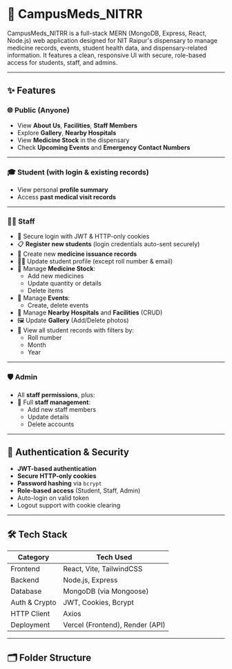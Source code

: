# 🏥 CampusMeds_NITRR

CampusMeds_NITRR is a full-stack MERN (MongoDB, Express, React, Node.js) web application designed for NIT Raipur's dispensary to manage medicine records, events, student health data, and dispensary-related information. It features a clean, responsive UI with secure, role-based access for students, staff, and admins.

---

## ✨ Features

### 🌐 Public (Anyone)

- View **About Us**, **Facilities**, **Staff Members**
- Explore **Gallery**, **Nearby Hospitals**
- View **Medicine Stock** in the dispensary
- Check **Upcoming Events** and **Emergency Contact Numbers**

---

### 🎓 Student (with login & existing records)

- View personal **profile summary**
- Access **past medical visit records**

---

### 👨‍⚕️ Staff

- 🔐 Secure login with JWT & HTTP-only cookies
- 📋 **Register new students** (login credentials auto-sent securely)
- 📝 Create new **medicine issuance records**
- 🧑‍🎓 Update student profile (except roll number & email)
- 💊 Manage **Medicine Stock**:
  - Add new medicines
  - Update quantity or details
  - Delete items
- 📅 Manage **Events**:
  - Create, delete events
- 🏥 Manage **Nearby Hospitals** and **Facilities** (CRUD)
- 🖼️ Update **Gallery** (Add/Delete photos)
- 📂 View all student records with filters by:
  - Roll number
  - Month
  - Year

---

### 🛡️ Admin

- All **staff permissions**, plus:
- 👥 Full **staff management**:
  - Add new staff members
  - Update details
  - Delete accounts

---

## 🔐 Authentication & Security

- **JWT-based authentication**
- **Secure HTTP-only cookies**
- **Password hashing** via `bcrypt`
- **Role-based access** (Student, Staff, Admin)
- Auto-login on valid token
- Logout support with cookie clearing

---

## 🛠️ Tech Stack

| Category      | Tech Used                     |
|---------------|-------------------------------|
| Frontend      | React, Vite, TailwindCSS      |
| Backend       | Node.js, Express              |
| Database      | MongoDB (via Mongoose)        |
| Auth & Crypto | JWT, Cookies, Bcrypt          |
| HTTP Client   | Axios                         |
| Deployment    | Vercel (Frontend), Render (API)

---

## 🗂️ Folder Structure

